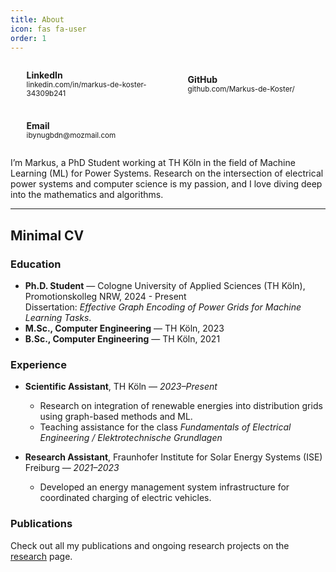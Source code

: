 ```yaml
---
title: About
icon: fas fa-user
order: 1
---
```


<!-- Contact Panel -->
<div class="contact-card" style="display:grid;gap:0.75rem;grid-template-columns:repeat(auto-fit,minmax(220px,1fr));margin:1rem 0;">
  <a class="contact-item" href="https://linkedin.com/in/markus-de-koster-34309b241" target="_blank" rel="noopener" style="display:flex;align-items:center;gap:0.6rem;padding:0.75rem 1rem;border:1px solid var(--body-border-color);border-radius:0.6rem;text-decoration:none;">
    <i class="fab fa-linkedin" aria-hidden="true" style="font-size:1.2rem;"></i>
    <span>
      <strong>LinkedIn</strong><br/>
      <small>linkedin.com/in/markus-de-koster-34309b241</small>
    </span>
  </a>

  <a class="contact-item" href="https://github.com/Markus-de-Koster/" target="_blank" rel="noopener" style="display:flex;align-items:center;gap:0.6rem;padding:0.75rem 1rem;border:1px solid var(--body-border-color);border-radius:0.6rem;text-decoration:none;">
    <i class="fab fa-github" aria-hidden="true" style="font-size:1.2rem;"></i>
    <span>
      <strong>GitHub</strong><br/>
      <small>github.com/Markus-de-Koster/</small>
    </span>
  </a>

  <a class="contact-item" href="mailto:ibynugbdn@mozmail.com" style="display:flex;align-items:center;gap:0.6rem;padding:0.75rem 1rem;border:1px solid var(--body-border-color);border-radius:0.6rem;text-decoration:none;">
    <i class="fas fa-envelope" aria-hidden="true" style="font-size:1.2rem;"></i>
    <span>
      <strong>Email</strong><br/>
      <small>ibynugbdn@mozmail.com</small>
    </span>
  </a>
</div>

<p>
  I’m Markus, a PhD Student working at TH Köln in the field of Machine Learning (ML) for Power Systems.
  Research on the intersection of electrical power systems and computer science is my passion, and I love diving deep into the mathematics and algorithms.
</p>

---

## Minimal CV

### Education
- **Ph.D. Student** — Cologne University of Applied Sciences (TH Köln), Promotionskolleg NRW, 2024 - Present  
  Dissertation: *Effective Graph Encoding of Power Grids for Machine Learning Tasks*.  
- **M.Sc., Computer Engineering** — TH Köln, 2023  
- **B.Sc., Computer Engineering** — TH Köln, 2021  

### Experience
- **Scientific Assistant**, TH Köln — *2023–Present*  
  - Research on integration of renewable energies into distribution grids using graph-based methods and ML.
  - Teaching assistance for the class *Fundamentals of Electrical Engineering / Elektrotechnische Grundlagen*

- **Research Assistant**, Fraunhofer Institute for Solar Energy Systems (ISE) Freiburg — *2021–2023*  
  - Developed an energy management system infrastructure for coordinated charging of electric vehicles.

### Publications
Check out all my publications and ongoing research projects on the <a href="/research/"><i class="fas fa-graduation-cap" aria-hidden="true"></i> research</a> page.

